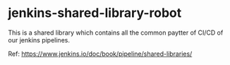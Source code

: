 # jenkins-shared-library-robot

This is a shared library which contains all the common paytter of CI/CD of our jenkins pipelines.

Ref: https://www.jenkins.io/doc/book/pipeline/shared-libraries/